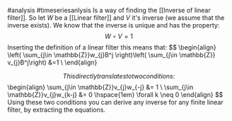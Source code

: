 #analysis #timeseriesanlysis 
Is a way of finding the [[Inverse of linear filter]]. So let $W$ be a [[Linear filter]] and $V$ it's inverse (we assume that the inverse exists). We know that the inverse is unique and has the property:
$$
W\circ V = 1
$$
Inserting the definition of a linear filter this means that:
$$
\begin{align}
\left( \sum_{j\in \mathbb{Z}}w_{j}B^j \right)\left( \sum_{j\in \mathbb{Z}} v_{j}B^j\right)   &=1 \\
\end{align}

$$
This directly translates to two conditions:
$$
\begin{align}
\sum_{j\in \mathbb{Z}}v_{j}w_{-j} &= 1 \\
\sum_{j\in \mathbb{Z}}v_{j}w_{k-j} &= 0 \hspace{1em} \forall k \neq 0
\end{align}
$$
Using these two conditions you can derive any inverse for any finite linear filter, by extracting the equations.